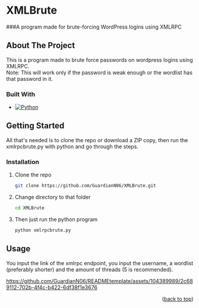 # XMLBrute
###A program made for brute-forcing WordPress logins using XMLRPC


<!-- Improved compatibility of back to top link: See: https://github.com/othneildrew/Best-README-Template/pull/73 -->
<a name="readme-top"></a>
<!--
*** Thanks for checking out the Best-README-Template. If you have a suggestion
*** that would make this better, please fork the repo and create a pull request
*** or simply open an issue with the tag "enhancement".
*** Don't forget to give the project a star!
*** Thanks again! Now go create something AMAZING! :D
-->



<!-- PROJECT SHIELDS -->
<!--
*** I'm using markdown "reference style" links for readability.
*** Reference links are enclosed in brackets [ ] instead of parentheses ( ).
*** See the bottom of this document for the declaration of the reference variables
*** for contributors-url, forks-url, etc. This is an optional, concise syntax you may use.
*** https://www.markdownguide.org/basic-syntax/#reference-style-links
-->



<!-- ABOUT THE PROJECT -->
## About The Project

This is a program made to brute force passwords on wordpress logins using XMLRPC. <br> 
Note: This will work only if the password is weak enough or the wordlist has that password in it.



### Built With

* [![Python][Python.org]][Python-url]



<!-- GETTING STARTED -->
## Getting Started

All that's needed is to clone the repo or download a ZIP copy, then run the xmlrpcbrute.py with python and go through the steps.

### Installation


1. Clone the repo
   ```sh
   git clone https://github.com/GuardianN06/XMLBrute.git
   ```
   
2. Change directory to that folder
    ```sh
    cd XMLBrute
    ```
3. Then just run the python program
    ```sh
    python xmlrpcbrute.py
    ```


<!-- USAGE EXAMPLES -->
## Usage

You input the link of the xmlrpc endpoint, you input the username, a wordlist (preferably shorter) and the amount of threads (5 is recommended).

https://github.com/GuardianN06/READMEtemplate/assets/104389989/2c689112-702b-4f4c-b422-6df38f1e3676


<p align="right">(<a href="#readme-top">back to top</a>)</p>


[Python.org]: https://img.shields.io/badge/python.org-000000?style=for-the-badge&logo=python
[Python-url]: https://python.org/
